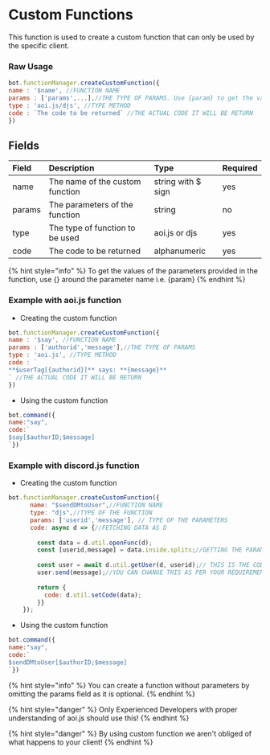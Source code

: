 # Custom Functions

This function is used to create a custom function that can only be used by the specific client.

### Raw Usage
```js
bot.functionManager.createCustomFunction({
name : '$name', //FUNCTION NAME 
params : ['params',...],//THE TYPE OF PARAMS. Use {param} to get the values of the parameters.
type : 'aoi.js/djs', //TYPE METHOD
code : `The code to be returned` //THE ACTUAL CODE IT WILL BE RETURN
})
```

## Fields
| Field | Description | Type | Required |
| :--- | :--- | :--- | :--- |
| name | The name of the custom function | string with $ sign | yes |
| params | The parameters of the function | string | no |
| type | The type of function to be used | aoi.js or djs | yes |
| code | The code to be returned | alphanumeric | yes |

{% hint style="info" %} To get the values of the parameters provided in the function, use {} around the parameter name i.e. {param}  {% endhint %}

### Example with aoi.js function

- Creating the custom function

```js
bot.functionManager.createCustomFunction({
name : '$say', //FUNCTION NAME 
params : ['authorid','message'],//THE TYPE OF PARAMS
type : 'aoi.js', //TYPE METHOD
code : ` 
**$userTag[{authorid}]** says: **{message}**
` //THE ACTUAL CODE IT WILL BE RETURN
})
```

- Using the custom function

```js
bot.command({
name:"say",
code:`
$say[$authorID;$message]
`})
```


### Example with discord.js function

- Creating the custom function

```js
bot.functionManager.createCustomFunction({
      name: "$sendDMtoUser",//FUNCTION NAME
      type: "djs",//TYPE OF THE FUNCTION
      params: ['userid','message'], // TYPE OF THE PARAMETERS
      code: async d => {//FETCHING DATA AS D
        
        const data = d.util.openFunc(d);
        const [userid,message] = data.inside.splits;//GETTING THE PARAMETERS
        
        const user = await d.util.getUser(d, userid);// THIS IS THE CODE INSIDE
        user.send(message);//YOU CAN CHANGE THIS AS PER YOUR REQUIREMENTS
        
        return {
          code: d.util.setCode(data);
        }}
    });
```

- Using the custom function

```js
bot.command({
name:"say",
code:`
$sendDMtoUser[$authorID;$message]
`})
```

{% hint style="info" %} You can create a function without parameters by omitting the params field as it is optional. {% endhint %}

{% hint style="danger" %} Only Experienced Developers with proper understanding of aoi.js should use this! {% endhint %}

{% hint style="danger" %} By using custom function we aren't obliged of what happens to your client! {% endhint %}
